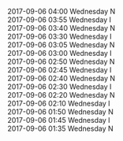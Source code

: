 2017-09-06 04:00 Wednesday  N  
2017-09-06 03:55 Wednesday  I  
2017-09-06 03:40 Wednesday  N  
2017-09-06 03:30 Wednesday  I  
2017-09-06 03:05 Wednesday  N  
2017-09-06 03:00 Wednesday  I  
2017-09-06 02:50 Wednesday  N  
2017-09-06 02:45 Wednesday  I  
2017-09-06 02:40 Wednesday  N  
2017-09-06 02:30 Wednesday  I  
2017-09-06 02:20 Wednesday  N  
2017-09-06 02:10 Wednesday  I  
2017-09-06 01:50 Wednesday  N  
2017-09-06 01:45 Wednesday  I  
2017-09-06 01:35 Wednesday  N  

